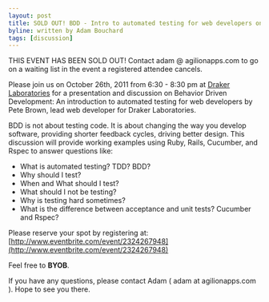 ```yaml
---
layout: post
title: SOLD OUT! BDD - Intro to automated testing for web developers on October 26th, 2011
byline: written by Adam Bouchard
tags: [discussion]
---
```


THIS EVENT HAS BEEN SOLD OUT! Contact adam @ agilionapps.com to go on a waiting list in the event a registered attendee cancels.

Please join us on October 26th, 2011 from 6:30 - 8:30 pm at
[Draker Laboratories](http://maps.google.com/maps?q=431+Pine+Street,+Suite+114&hl=en&hnear=431+Pine+St,+Burlington,+Vermont+05401&gl=us&t=h&z=16&vpsrc=0) for a presentation and discussion on Behavior Driven Development: An introduction to automated testing for web developers by Pete Brown, lead web developer for Draker Laboratories.

BDD is not about testing code. It is about changing the way you develop software, providing shorter feedback cycles, driving better design. This discussion will provide working examples using Ruby, Rails, Cucumber, and Rspec to answer questions like:

* What is automated testing? TDD? BDD?
* Why should I test?
* When and What should I test?
* What should I not be testing?
* Why is testing hard sometimes?
* What is the difference between acceptance and unit tests? Cucumber and Rspec?
 
Please reserve your spot by registering at: [http://www.eventbrite.com/event/2324267948](http://www.eventbrite.com/event/2324267948)

Feel free to __BYOB__.

If you have any questions, please contact Adam ( adam at agilionapps.com ).
Hope to see you there.
